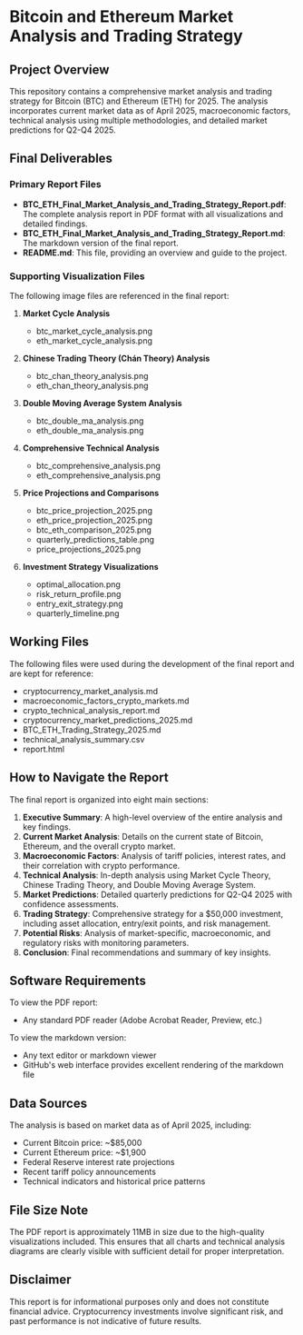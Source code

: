 # Bitcoin and Ethereum Market Analysis and Trading Strategy

## Project Overview
This repository contains a comprehensive market analysis and trading strategy for Bitcoin (BTC) and Ethereum (ETH) for 2025. The analysis incorporates current market data as of April 2025, macroeconomic factors, technical analysis using multiple methodologies, and detailed market predictions for Q2-Q4 2025.

## Final Deliverables

### Primary Report Files
- **BTC_ETH_Final_Market_Analysis_and_Trading_Strategy_Report.pdf**: The complete analysis report in PDF format with all visualizations and detailed findings.
- **BTC_ETH_Final_Market_Analysis_and_Trading_Strategy_Report.md**: The markdown version of the final report.
- **README.md**: This file, providing an overview and guide to the project.

### Supporting Visualization Files
The following image files are referenced in the final report:

1. **Market Cycle Analysis**
   - btc_market_cycle_analysis.png
   - eth_market_cycle_analysis.png

2. **Chinese Trading Theory (Chán Theory) Analysis**
   - btc_chan_theory_analysis.png
   - eth_chan_theory_analysis.png

3. **Double Moving Average System Analysis**
   - btc_double_ma_analysis.png
   - eth_double_ma_analysis.png

4. **Comprehensive Technical Analysis**
   - btc_comprehensive_analysis.png
   - eth_comprehensive_analysis.png

5. **Price Projections and Comparisons**
   - btc_price_projection_2025.png
   - eth_price_projection_2025.png
   - btc_eth_comparison_2025.png
   - quarterly_predictions_table.png
   - price_projections_2025.png

6. **Investment Strategy Visualizations**
   - optimal_allocation.png
   - risk_return_profile.png
   - entry_exit_strategy.png
   - quarterly_timeline.png

## Working Files
The following files were used during the development of the final report and are kept for reference:
- cryptocurrency_market_analysis.md
- macroeconomic_factors_crypto_markets.md
- crypto_technical_analysis_report.md
- cryptocurrency_market_predictions_2025.md
- BTC_ETH_Trading_Strategy_2025.md
- technical_analysis_summary.csv
- report.html

## How to Navigate the Report

The final report is organized into eight main sections:

1. **Executive Summary**: A high-level overview of the entire analysis and key findings.
2. **Current Market Analysis**: Details on the current state of Bitcoin, Ethereum, and the overall crypto market.
3. **Macroeconomic Factors**: Analysis of tariff policies, interest rates, and their correlation with crypto performance.
4. **Technical Analysis**: In-depth analysis using Market Cycle Theory, Chinese Trading Theory, and Double Moving Average System.
5. **Market Predictions**: Detailed quarterly predictions for Q2-Q4 2025 with confidence assessments.
6. **Trading Strategy**: Comprehensive strategy for a $50,000 investment, including asset allocation, entry/exit points, and risk management.
7. **Potential Risks**: Analysis of market-specific, macroeconomic, and regulatory risks with monitoring parameters.
8. **Conclusion**: Final recommendations and summary of key insights.

## Software Requirements

To view the PDF report:
- Any standard PDF reader (Adobe Acrobat Reader, Preview, etc.)

To view the markdown version:
- Any text editor or markdown viewer
- GitHub's web interface provides excellent rendering of the markdown file

## Data Sources

The analysis is based on market data as of April 2025, including:
- Current Bitcoin price: ~$85,000
- Current Ethereum price: ~$1,900
- Federal Reserve interest rate projections
- Recent tariff policy announcements
- Technical indicators and historical price patterns

## File Size Note

The PDF report is approximately 11MB in size due to the high-quality visualizations included. This ensures that all charts and technical analysis diagrams are clearly visible with sufficient detail for proper interpretation.

## Disclaimer

This report is for informational purposes only and does not constitute financial advice. Cryptocurrency investments involve significant risk, and past performance is not indicative of future results.